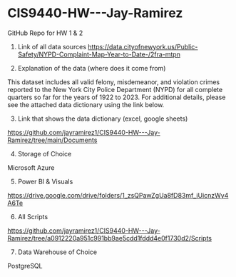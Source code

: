 # CIS9440-HW---Jay-Ramirez
GitHub Repo for HW 1 &amp; 2




1.	Link of all data sources
https://data.cityofnewyork.us/Public-Safety/NYPD-Complaint-Map-Year-to-Date-/2fra-mtpn
   
2.	Explanation of the data (where does it come from)

This dataset includes all valid felony, misdemeanor, and violation crimes reported to the New York City Police Department (NYPD) for all complete quarters so far for the years of 1922 to 2023. For additional details, please see the attached data dictionary using the link below.

3.	Link that shows the data dictionary (excel, google sheets)

https://github.com/jayramirez1/CIS9440-HW---Jay-Ramirez/tree/main/Documents

4. Storage of Choice

Microsoft Azure

5. Power BI & Visuals

https://drive.google.com/drive/folders/1_zsQPawZgUa8fD83mf_iUicnzWy4A6Te


6. All Scripts

https://github.com/jayramirez1/CIS9440-HW---Jay-Ramirez/tree/a0912220a951c991bb9ae5cdd1fddd4e0f1730d2/Scripts

7. Data Warehouse of Choice

PostgreSQL




